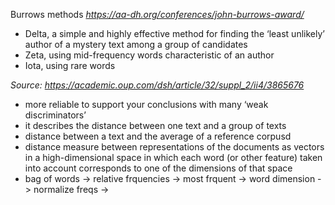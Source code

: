 Burrows methods
*https://aa-dh.org/conferences/john-burrows-award/*
- Delta, a simple and highly effective method for finding the ‘least unlikely’ author of a mystery text among a group of candidates
- Zeta, using mid-frequency words characteristic of an author
- Iota, using rare words

*Source: https://academic.oup.com/dsh/article/32/suppl_2/ii4/3865676*
- more reliable to support your conclusions with many ‘weak discriminators’
- it describes the distance between one text and a group of texts
- distance between a text and the average of a reference corpusd
- distance measure between representations of the documents as vectors in a high-dimensional space in which each word (or other feature) taken into account corresponds to one of the dimensions of that space
- bag of words -> relative frquencies -> most frquent -> word dimension -> normalize freqs -> 
